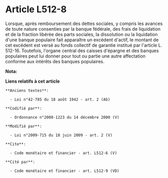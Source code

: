 # Article L512-8

Lorsque, après remboursement des dettes sociales, y compris les avances de toute nature consenties par la banque fédérale,
des frais de liquidation et de la fraction libérée des parts sociales, la dissolution ou la liquidation d'une banque
populaire fait apparaître un excédent d'actif, le montant de cet excédent est versé au fonds collectif de garantie institué
par l'article L. 512-16. Toutefois, l'organe central des caisses d'épargne et des banques populaires peut lui donner pour
tout ou partie une autre affectation conforme aux intérêts des banques populaires.

**Nota:**



**Liens relatifs à cet article**

	**Anciens textes**:

	  - Loi n°42-785 du 18 août 1942 - art. 2 (Ab)

	**Codifié par**:

	  - Ordonnance n°2000-1223 du 14 décembre 2000 (V)

	**Modifié par**:

	  - Loi n°2009-715 du 18 juin 2009 - art. 2 (V)

	**Cite**:

	  - Code monétaire et financier - art. L512-6 (V)

	**Cité par**:

	  - Code monétaire et financier - art. L512-9 (VD)
